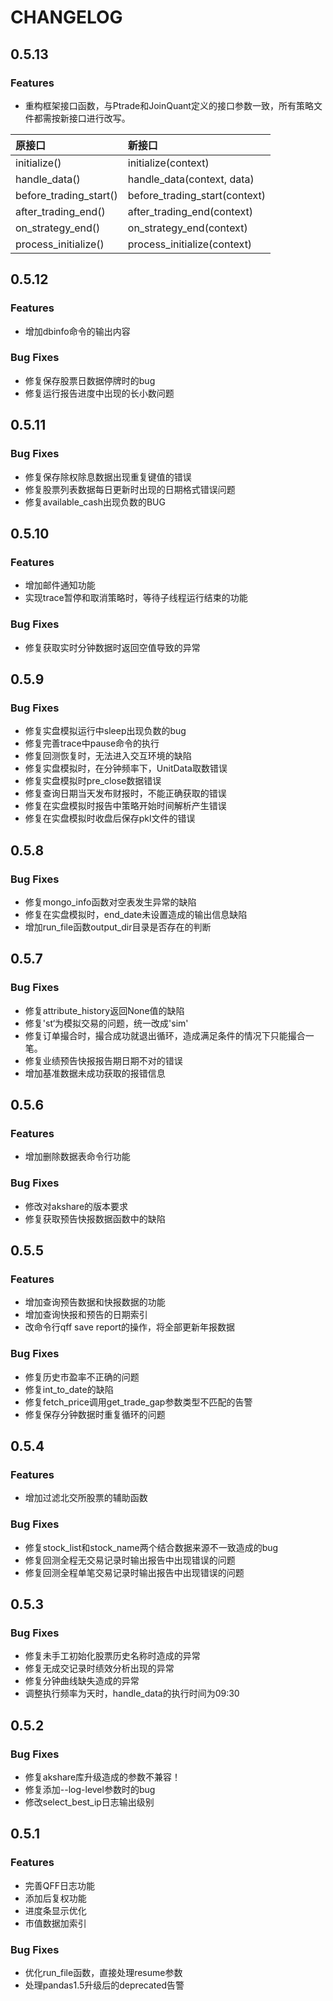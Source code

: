 # CHANGELOG

## 0.5.13

### Features

* 重构框架接口函数，与Ptrade和JoinQuant定义的接口参数一致，所有策略文件都需按新接口进行改写。

| **原接口**   | **新接口** |
| :------- | :-- |
| initialize()   |  initialize(context) |
| handle_data()  |  handle_data(context, data)  |
| before_trading_start() | before_trading_start(context)  |
| after_trading_end() | after_trading_end(context) |
| on_strategy_end() | on_strategy_end(context) |
| process_initialize() | process_initialize(context) |



## 0.5.12

### Features

* 增加dbinfo命令的输出内容

### Bug Fixes

*  修复保存股票日数据停牌时的bug
*  修复运行报告进度中出现的长小数问题

## 0.5.11

### Bug Fixes

* 修复保存除权除息数据出现重复键值的错误
* 修复股票列表数据每日更新时出现的日期格式错误问题
* 修复available_cash出现负数的BUG

## 0.5.10

### Features

* 增加邮件通知功能
* 实现trace暂停和取消策略时，等待子线程运行结束的功能

### Bug Fixes

* 修复获取实时分钟数据时返回空值导致的异常

## 0.5.9

### Bug Fixes

* 修复实盘模拟运行中sleep出现负数的bug
* 修复完善trace中pause命令的执行
* 修复回测恢复时，无法进入交互环境的缺陷
* 修复实盘模拟时，在分钟频率下，UnitData取数错误
* 修复实盘模拟时pre_close数据错误
* 修复查询日期当天发布财报时，不能正确获取的错误
* 修复在实盘模拟时报告中策略开始时间解析产生错误
* 修复在实盘模拟时收盘后保存pkl文件的错误

## 0.5.8

### Bug Fixes

* 修复mongo_info函数对空表发生异常的缺陷
* 修复在实盘模拟时，end_date未设置造成的输出信息缺陷
* 增加run_file函数output_dir目录是否存在的判断

## 0.5.7

### Bug Fixes

* 修复attribute_history返回None值的缺陷
* 修复'st‘为模拟交易的问题，统一改成'sim'
* 修复订单撮合时，撮合成功就退出循环，造成满足条件的情况下只能撮合一笔。
* 修复业绩预告快报报告期日期不对的错误
* 增加基准数据未成功获取的报错信息

## 0.5.6

### Features

* 增加删除数据表命令行功能

### Bug Fixes

* 修改对akshare的版本要求
* 修复获取预告快报数据函数中的缺陷

## 0.5.5

### Features

* 增加查询预告数据和快报数据的功能
* 增加查询快报和预告的日期索引
* 改命令行qff save report的操作，将全部更新年报数据

### Bug Fixes

* 修复历史市盈率不正确的问题
* 修复int_to_date的缺陷
* 修复fetch_price调用get_trade_gap参数类型不匹配的告警
* 修复保存分钟数据时重复循环的问题

## 0.5.4

### Features

* 增加过滤北交所股票的辅助函数

### Bug Fixes

* 修复stock_list和stock_name两个结合数据来源不一致造成的bug
* 修复回测全程无交易记录时输出报告中出现错误的问题
* 修复回测全程单笔交易记录时输出报告中出现错误的问题

## 0.5.3

### Bug Fixes

* 修复未手工初始化股票历史名称时造成的异常
* 修复无成交记录时绩效分析出现的异常
* 修复分钟曲线缺失造成的异常
* 调整执行频率为天时，handle_data的执行时间为09:30

## 0.5.2

### Bug Fixes

* 修复akshare库升级造成的参数不兼容！
* 修复添加--log-level参数时的bug
* 修改select_best_ip日志输出级别


## 0.5.1

### Features

* 完善QFF日志功能
* 添加后复权功能
* 进度条显示优化
* 市值数据加索引

### Bug Fixes

* 优化run_file函数，直接处理resume参数
* 处理pandas1.5升级后的deprecated告警